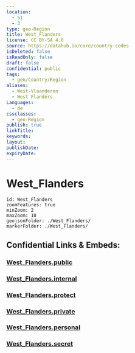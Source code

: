 ```yaml
---
location:
  - 51
  - 3
type: geo-Region
title: West_Flanders
license: CC BY-SA 4.0
source: https://datahub.io/core/country-codes
isDeleted: false
isReadOnly: false
draft: false
confidential: public
tags:
  - geo/Country/Region
aliases:
  - West-Vlaanderen
  - West Flanders
Languages:
  - de
cssclasses:
  - geo-Region
publish: true
linkTitle: 
keywords: 
layout: 
publishDate: 
expiryDate:
---
```


# West_Flanders

```leaflet
id: West_Flanders
zoomFeatures: true 
minZoom: 2 
maxZoom: 18
geojsonFolder: ./West_Flanders/
markerFolder: ./West_Flanders/
```


## Confidential Links & Embeds: 

### [West_Flanders.public](/_public/\Earth\Continent\Europe\Europe~West\Belgium\Regions~Belgium\Vlaanderen\counties~VlaanderenWest_Flanders.public.md) 

### [West_Flanders.internal](/_internal/\Earth\Continent\Europe\Europe~West\Belgium\Regions~Belgium\Vlaanderen\counties~VlaanderenWest_Flanders.internal.md) 

### [West_Flanders.protect](/_protect/\Earth\Continent\Europe\Europe~West\Belgium\Regions~Belgium\Vlaanderen\counties~VlaanderenWest_Flanders.protect.md) 

### [West_Flanders.private](/_private/\Earth\Continent\Europe\Europe~West\Belgium\Regions~Belgium\Vlaanderen\counties~VlaanderenWest_Flanders.private.md) 

### [West_Flanders.personal](/_personal/\Earth\Continent\Europe\Europe~West\Belgium\Regions~Belgium\Vlaanderen\counties~VlaanderenWest_Flanders.personal.md) 

### [West_Flanders.secret](/_secret/\Earth\Continent\Europe\Europe~West\Belgium\Regions~Belgium\Vlaanderen\counties~VlaanderenWest_Flanders.secret.md)

